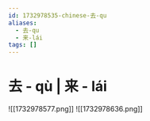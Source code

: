 ```yaml
---
id: 1732978535-chinese-去-qu
aliases:
  - 去-qu
  - 来-lái
tags: []
---
```


# 去 - qù | 来 - lái

![[1732978577.png]]
![[1732978636.png]]


